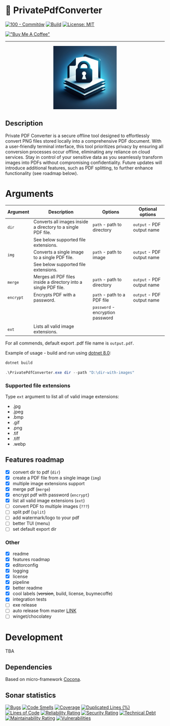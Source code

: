 # 🔎 PrivatePdfConverter

[![100 - Commitów](https://img.shields.io/badge/100-Commitów-2ea44f)](https://100commitow.pl/)
[![Build](https://github.com/jurczewski/private-pdf-converter/actions/workflows/build.yaml/badge.svg)](https://github.com/jurczewski/private-pdf-converter/actions/workflows/build.yaml)
[![License: MIT](https://img.shields.io/badge/License-MIT-blue.svg)](https://opensource.org/licenses/MIT)

[!["Buy Me A Coffee"](https://www.buymeacoffee.com/assets/img/custom_images/orange_img.png)](https://www.buymeacoffee.com/jurczewski)

---

<div align="center">
  <img src="assets/logo.jpeg" width="200" height="200">
</div>

## Description

Private PDF Converter is a secure offline tool designed to effortlessly convert PNG files stored locally into a comprehensive PDF document. With a user-friendly terminal interface, this tool prioritizes privacy by ensuring all conversion processes occur offline, eliminating any reliance on cloud services. Stay in control of your sensitive data as you seamlessly transform images into PDFs without compromising confidentiality. Future updates will introduce additional features, such as PDF splitting, to further enhance functionality (see roadmap below).

# Arguments

| Argument  | Description                                                     | Options                          | Optional options           |
| --------- | --------------------------------------------------------------- | -------------------------------- | -------------------------- |
| `dir`     | Converts all images inside a directory to a single PDF file.    | `path` - path to directory       | `output` - PDF output name |
|           | See below supported file extensions.                            |                                  |                            |
| `img`     | Converts a single image to a single PDF file.                   | `path` - path to image           | `output` - PDF output name |
|           | See below supported file extensions.                            |                                  |                            |
| `merge`   | Merges all PDF files inside a directory into a single PDF file. | `path` - path to directory       | `output` - PDF output name |
| `encrypt` | Encrypts PDF with a password.                                   | `path` - path to a PDF file      | `output` - PDF output name |
|           |                                                                 | `password` - encryption password |                            |
|           |                                                                 |                                  |                            |
| `ext`     | Lists all valid image extensions.                               |                                  |                            |

For all commends, default export .pdf file name is `output.pdf`.

Example of usage - build and run using [dotnet 8.0](https://dotnet.microsoft.com/en-us/download):

```ps1
dotnet build
```

```ps1
.\PrivatePdfConverter.exe dir --path "D:\dir-with-images"
```

### Supported file extensions

Type `ext` argument to list all of valid image extensions:

- .jpg
- .jpeg
- .bmp
- .gif
- .png
- .tif
- .tiff
- .webp

## Features roadmap

- [x] convert dir to pdf (`dir`)
- [x] create a PDF file from a single image (`img`)
- [x] multiple image extensions support
- [x] merge pdf (`merge`)
- [x] encrypt pdf with password (`encrypt`)
- [x] list all valid image extensions (`ext`)
- [ ] convert PDF to multiple images (`???`)
- [ ] split pdf (`split`)
- [ ] add watermark/logo to your pdf
- [ ] better TUI (menu)
- [ ] set default export dir

### Other

- [x] readme
- [x] features roadmap
- [x] editorconfig
- [x] logging
- [x] license
- [x] pipeline
- [x] better readme
- [x] cool labels (~~version~~, build, license, buymecoffe)
- [x] integration tests
- [ ] exe release
- [ ] auto release from master [LINK](https://github.com/xoofx/dotnet-releaser)
- [ ] winget/chocolatey

# Development

TBA

## Dependencies

Based on micro-framework [Cocona](https://github.com/mayuki/Cocona).

## Sonar statistics

[![Bugs](https://sonarcloud.io/api/project_badges/measure?project=jurczewski_private-pdf-converter&metric=bugs)](https://sonarcloud.io/summary/new_code?id=jurczewski_private-pdf-converter) [![Code Smells](https://sonarcloud.io/api/project_badges/measure?project=jurczewski_private-pdf-converter&metric=code_smells)](https://sonarcloud.io/summary/new_code?id=jurczewski_private-pdf-converter) [![Coverage](https://sonarcloud.io/api/project_badges/measure?project=jurczewski_private-pdf-converter&metric=coverage)](https://sonarcloud.io/summary/new_code?id=jurczewski_private-pdf-converter) [![Duplicated Lines (%)](https://sonarcloud.io/api/project_badges/measure?project=jurczewski_private-pdf-converter&metric=duplicated_lines_density)](https://sonarcloud.io/summary/new_code?id=jurczewski_private-pdf-converter) [![Lines of Code](https://sonarcloud.io/api/project_badges/measure?project=jurczewski_private-pdf-converter&metric=ncloc)](https://sonarcloud.io/summary/new_code?id=jurczewski_private-pdf-converter) [![Reliability Rating](https://sonarcloud.io/api/project_badges/measure?project=jurczewski_private-pdf-converter&metric=reliability_rating)](https://sonarcloud.io/summary/new_code?id=jurczewski_private-pdf-converter) [![Security Rating](https://sonarcloud.io/api/project_badges/measure?project=jurczewski_private-pdf-converter&metric=security_rating)](https://sonarcloud.io/summary/new_code?id=jurczewski_private-pdf-converter) [![Technical Debt](https://sonarcloud.io/api/project_badges/measure?project=jurczewski_private-pdf-converter&metric=sqale_index)](https://sonarcloud.io/summary/new_code?id=jurczewski_private-pdf-converter) [![Maintainability Rating](https://sonarcloud.io/api/project_badges/measure?project=jurczewski_private-pdf-converter&metric=sqale_rating)](https://sonarcloud.io/summary/new_code?id=jurczewski_private-pdf-converter) [![Vulnerabilities](https://sonarcloud.io/api/project_badges/measure?project=jurczewski_private-pdf-converter&metric=vulnerabilities)](https://sonarcloud.io/summary/new_code?id=jurczewski_private-pdf-converter)
